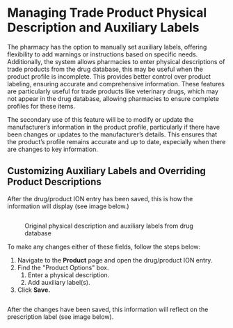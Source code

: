 # Managing Trade Product Physical Description and Auxiliary Labels

The pharmacy has the option to manually set auxiliary labels, offering flexibility to add warnings or instructions based on specific needs. Additionally, the system allows pharmacies to enter physical descriptions of trade products from the drug database, this may be useful when the product profile is incomplete. This provides better control over product labeling, ensuring accurate and comprehensive information. These features are particularly useful for trade products like veterinary drugs, which may not appear in the drug database, allowing pharmacies to ensure complete profiles for these items.

The secondary use of this feature will be to modify or update the manufacturer’s information in the product profile, particularly if there have been changes or updates to the manufacturer’s details. This ensures that the product’s profile remains accurate and up to date, especially when there are changes to key information.

## Customizing Auxiliary Labels and Overriding Product Descriptions

After the drug/product ION entry has been saved, this is how the information will display (see image below.)

<figure><img src="../../.gitbook/assets/Screenshot 2024-10-11 at 1.13.32 PM.png" alt=""><figcaption><p>Original physical description and auxiliary labels from drug database</p></figcaption></figure>

To make any changes either of these fields, follow the steps below:&#x20;

1. Navigate to the **Product** page and open the drug/product ION entry.
2. Find the "Product Options" box.&#x20;
   1. Enter a physical description.&#x20;
   2. Add auxiliary label(s).
3. Click **Save.**

<figure><img src="../../.gitbook/assets/Screenshot 2024-10-11 at 1.35.43 PM (1).png" alt=""><figcaption></figcaption></figure>

After the changes have been saved, this information will reflect on the prescription label (see image below).

<figure><img src="../../.gitbook/assets/Screenshot 2024-10-11 at 1.18.11 PM.png" alt=""><figcaption></figcaption></figure>
